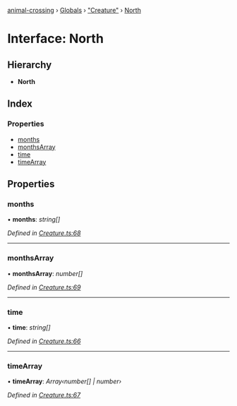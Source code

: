 [animal-crossing](../README.md) › [Globals](../globals.md) › ["Creature"](../modules/_creature_.md) › [North](_creature_.north.md)

# Interface: North

## Hierarchy

* **North**

## Index

### Properties

* [months](_creature_.north.md#months)
* [monthsArray](_creature_.north.md#monthsarray)
* [time](_creature_.north.md#time)
* [timeArray](_creature_.north.md#timearray)

## Properties

###  months

• **months**: *string[]*

*Defined in [Creature.ts:68](https://github.com/Norviah/animal-crossing/blob/e9cea70/module/types/Creature.ts#L68)*

___

###  monthsArray

• **monthsArray**: *number[]*

*Defined in [Creature.ts:69](https://github.com/Norviah/animal-crossing/blob/e9cea70/module/types/Creature.ts#L69)*

___

###  time

• **time**: *string[]*

*Defined in [Creature.ts:66](https://github.com/Norviah/animal-crossing/blob/e9cea70/module/types/Creature.ts#L66)*

___

###  timeArray

• **timeArray**: *Array‹number[] | number›*

*Defined in [Creature.ts:67](https://github.com/Norviah/animal-crossing/blob/e9cea70/module/types/Creature.ts#L67)*
